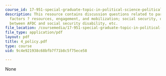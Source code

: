 ```yaml
---
course_id: 17-951-special-graduate-topic-in-political-science-political-behavior-fall-2005
description: This resource contains discussion questions related to participatory
  factors ? resources, engagement, and mobilization; social security, differences
  between AFDC and social security disability, etc.
file_location: /coursemedia/17-951-special-graduate-topic-in-political-science-political-behavior-fall-2005/9c4e921938c68bfb7f71b8c5f75ece58_4_policy.pdf
file_type: application/pdf
layout: pdf
title: 4_policy.pdf
type: course
uid: 9c4e921938c68bfb7f71b8c5f75ece58

---
```

None